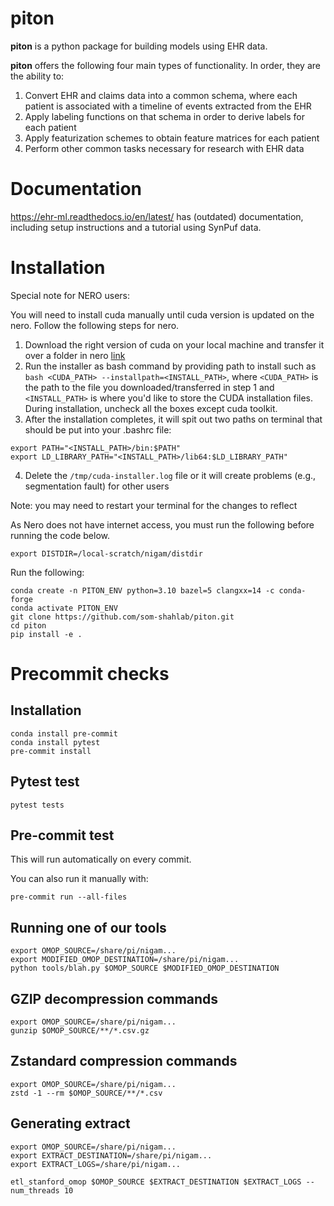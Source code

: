 # piton

**piton** is a python package for building models using EHR data.

**piton** offers the following four main types of functionality. In order, they are the ability to:
1. Convert EHR and claims data into a common schema, where each patient is associated with a timeline of events extracted from the EHR
2. Apply labeling functions on that schema in order to derive labels for each patient
3. Apply featurization schemes to obtain feature matrices for each patient
4. Perform other common tasks necessary for research with EHR data

# Documentation

https://ehr-ml.readthedocs.io/en/latest/ has (outdated) documentation, including setup instructions and a tutorial using SynPuf data.

# Installation

Special note for NERO users:

You will need to install cuda manually until cuda version is updated on the nero. Follow the following steps for nero.

1. Download the right version of cuda on your local machine and transfer it over a folder in nero [link](https://developer.nvidia.com/cuda-11.1.1-download-archive?target_os=Linux&target_arch=x86_64&target_distro=Ubuntu&target_version=1804&target_type=runfilelocal)
2. Run the installer as bash command by providing path to install such as `bash <CUDA_PATH> --installpath=<INSTALL_PATH>`, where `<CUDA_PATH>` is the path to the file you downloaded/transferred in step 1 and `<INSTALL_PATH>` is where you'd like to store the CUDA installation files. During installation, uncheck all the boxes except cuda toolkit.
3. After the installation completes, it will spit out two paths on terminal that should be put into your .bashrc file:
```
export PATH="<INSTALL_PATH>/bin:$PATH"
export LD_LIBRARY_PATH="<INSTALL_PATH>/lib64:$LD_LIBRARY_PATH"
```
4. Delete the `/tmp/cuda-installer.log` file or it will create problems (e.g., segmentation fault) for other users

Note: you may need to restart your terminal for the changes to reflect

As Nero does not have internet access, you must run the following before running the code below.

```
export DISTDIR=/local-scratch/nigam/distdir
```

Run the following:

```
conda create -n PITON_ENV python=3.10 bazel=5 clangxx=14 -c conda-forge
conda activate PITON_ENV
git clone https://github.com/som-shahlab/piton.git
cd piton
pip install -e .
```



# Precommit checks

## Installation
```
conda install pre-commit
conda install pytest
pre-commit install
```

## Pytest test

```
pytest tests
```

## Pre-commit test

This will run automatically on every commit.

You can also run it manually with:

```
pre-commit run --all-files
```


## Running one of our tools
```
export OMOP_SOURCE=/share/pi/nigam...
export MODIFIED_OMOP_DESTINATION=/share/pi/nigam...
python tools/blah.py $OMOP_SOURCE $MODIFIED_OMOP_DESTINATION
```


## GZIP decompression commands
```
export OMOP_SOURCE=/share/pi/nigam...
gunzip $OMOP_SOURCE/**/*.csv.gz
```

## Zstandard compression commands
```
export OMOP_SOURCE=/share/pi/nigam...
zstd -1 --rm $OMOP_SOURCE/**/*.csv
```

## Generating extract

```
export OMOP_SOURCE=/share/pi/nigam...
export EXTRACT_DESTINATION=/share/pi/nigam...
export EXTRACT_LOGS=/share/pi/nigam...

etl_stanford_omop $OMOP_SOURCE $EXTRACT_DESTINATION $EXTRACT_LOGS --num_threads 10
```
